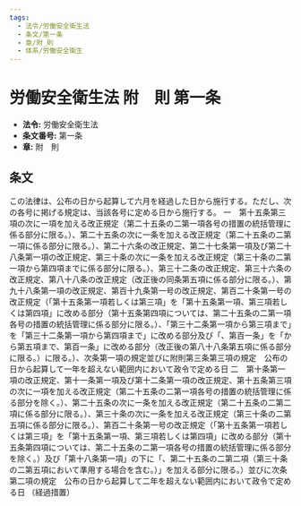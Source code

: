 ```yaml
---
tags:
  - 法令/労働安全衛生法
  - 条文/第一条
  - 章/附_則
  - 体系/労働安全衛生
---
```

# 労働安全衛生法 附　則 第一条

- **法令:** 労働安全衛生法
- **条文番号:** 第一条
- **章:** 附　則

## 条文
この法律は、公布の日から起算して六月を経過した日から施行する。ただし、次の各号に掲げる規定は、当該各号に定める日から施行する。
一　第十五条第三項の次に一項を加える改正規定（第二十五条の二第一項各号の措置の統括管理に係る部分に限る。）、第二十五条の次に一条を加える改正規定（第二十五条の二第一項に係る部分に限る。）、第二十六条の改正規定、第二十七条第一項及び第二十八条第一項の改正規定、第三十条の次に一条を加える改正規定（第三十条の二第一項から第四項までに係る部分に限る。）、第三十二条の改正規定、第三十六条の改正規定、第八十八条の改正規定（改正後の同条第五項に係る部分に限る。）、第九十八条第一項の改正規定、第百十九条第一号の改正規定、第百二十条第一号の改正規定（「第十五条第一項若しくは第三項」を「第十五条第一項、第三項若しくは第四項」に改める部分（第十五条第四項については、第二十五条の二第一項各号の措置の統括管理に係る部分に限る。）、「第三十二条第一項から第三項まで」を「第三十二条第一項から第四項まで」に改める部分及び「、第百一条」を「から第五項まで、第百一条」に改める部分（改正後の第八十八条第五項に係る部分に限る。）に限る。）、次条第一項の規定並びに附則第三条第三項の規定　公布の日から起算して一年を超えない範囲内において政令で定める日
二　第十条第一項の改正規定、第十一条第一項及び第十二条第一項の改正規定、第十五条第三項の次に一項を加える改正規定（第二十五条の二第一項各号の措置の統括管理に係る部分を除く。）、第二十五条の次に一条を加える改正規定（第二十五条の二第二項に係る部分に限る。）、第三十条の次に一条を加える改正規定（第三十条の二第五項に係る部分に限る。）、第百二十条第一号の改正規定（「第十五条第一項若しくは第三項」を「第十五条第一項、第三項若しくは第四項」に改める部分（第十五条第四項については、第二十五条の二第一項各号の措置の統括管理に係る部分を除く。）及び「第十八条第一項」の下に「、第二十五条の二第二項（第三十条の二第五項において準用する場合を含む。）」を加える部分に限る。）並びに次条第二項の規定　公布の日から起算して二年を超えない範囲内において政令で定める日
（経過措置）

